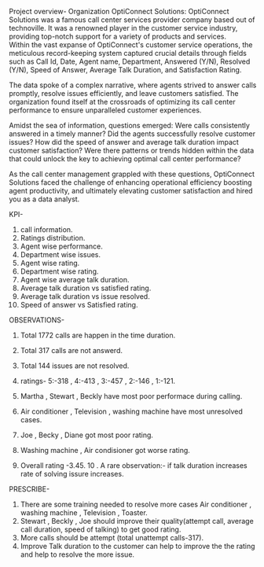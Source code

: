 Project overview-
 Organization OptiConnect Solutions:
       OptiConnect Solutions was a famous call center services provider company based out of technoville.
It was a renowned player in the customer service industry, providing top-notch support for a variety of products and services.  
Within the vast expanse of OptiConnect's customer service operations, the meticulous record-keeping system captured crucial details 
through fields such as Call Id, Date, Agent name, Department, Answered (Y/N), Resolved (Y/N), Speed of Answer, Average Talk Duration, 
and Satisfaction Rating.

The data spoke of a complex narrative, where agents strived to answer calls promptly, resolve issues efficiently, and leave customers satisfied.
The  organization found itself at the crossroads of optimizing its call center performance to ensure unparalleled customer experiences.

Amidst the sea of information, questions emerged: Were calls consistently answered in a timely manner? 
Did the agents successfully resolve customer issues?
How did the speed of answer and average talk duration impact customer satisfaction?
Were there patterns or trends hidden within the data that could unlock the key to achieving optimal call center performance?

As the call center management grappled with these questions, OptiConnect Solutions faced the challenge of enhancing operational efficiency
boosting agent productivity, and ultimately elevating customer satisfaction and hired you as a data analyst.  

													
KPI-
1. call information.
2. Ratings distribution.
3. Agent wise performance.
4. Department wise issues.
5. Agent wise rating.
6. Department wise rating.
7. Agent wise average talk duration.
8. Average talk duration vs satisfied rating.
9. Average talk duration vs issue resolved.
10. Speed of answer vs Satisfied rating.


OBSERVATIONS-
1. Total 1772 calls are happen in the time duration.
2. Total 317 calls are not answerd.
3. Total 144 issues are not resolved.

4. ratings- 5:-318 , 4:-413 , 3:-457 , 2:-146 , 1:-121.
5. Martha , Stewart , Beckly have most poor performace during calling.
6. Air conditioner , Television , washing machine have most unresolved cases.
7. Joe , Becky , Diane got most poor rating. 
8. Washing machine , Air condisioner got worse rating.
9. Overall rating -3.45.
10 . A rare observation:- if talk duration increases 
                          rate of solving issure increases. 

PRESCRIBE- 
1. There are some training needed to resolve more cases Air conditioner , 
   washing machine , Television , Toaster.
2. Stewart , Beckly , Joe should improve their quality(attempt call, 
   average call duration, speed of talking) to get good rating.
3. More calls should be attempt (total unattempt calls-317).
4. Improve Talk duration to the customer can help to improve the 
   the rating and help  to resolve the more issue.

